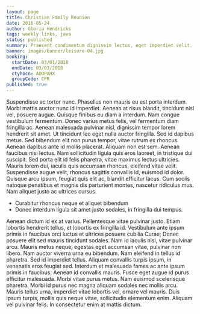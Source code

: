 ```yaml
---
layout: page
title: Christian Family Reunion
date: 2016-05-24
author: Gloria Hendricks
tags: weekly links, java
status: published
summary: Praesent condimentum dignissim lectus, eget imperdiet velit.
banner: images/banner/leisure-04.jpg
booking:
  startDate: 03/01/2018
  endDate: 03/03/2018
  ctyhocn: AOOPAHX
  groupCode: CFR
published: true
---
```

Suspendisse ac tortor nunc. Phasellus non mauris eu est porta interdum. Morbi mattis auctor nunc id imperdiet. Aenean at risus blandit, tincidunt nisl vel, posuere augue. Quisque finibus eu diam a interdum. Nam congue vestibulum fermentum. Donec varius metus felis, vel fermentum diam fringilla ac.
Aenean malesuada pulvinar nisl, dignissim tempor lorem hendrerit sit amet. Ut tincidunt leo eget nulla auctor fringilla. Sed id dapibus metus. Sed bibendum elit non purus tempor, vitae rutrum ex rhoncus. Aenean dapibus ante id mollis placerat. Aliquam non est sem. Aenean faucibus nisi lectus. Nam sollicitudin ligula quis eros laoreet, in tristique dui suscipit. Sed porta elit id felis pharetra, vitae maximus lectus ultricies. Mauris lorem dui, iaculis quis accumsan rhoncus, eleifend vitae velit. Suspendisse augue velit, rhoncus sagittis convallis id, euismod id dolor. Quisque arcu ipsum, feugiat quis elit ac, blandit efficitur lacus. Cum sociis natoque penatibus et magnis dis parturient montes, nascetur ridiculus mus. Nam aliquet justo ac ultrices cursus.

* Curabitur rhoncus neque et aliquet bibendum
* Donec interdum ligula sit amet justo sodales, in fringilla dui tempus.

Aenean dictum id ex at varius. Pellentesque vitae pulvinar justo. Etiam lobortis hendrerit tellus, et lobortis ex fringilla id. Vestibulum ante ipsum primis in faucibus orci luctus et ultrices posuere cubilia Curae; Donec posuere elit sed mauris tincidunt sodales. Nam id iaculis nisl, vitae pulvinar arcu. Mauris metus neque, egestas eget accumsan vitae, pulvinar non libero. Nam auctor viverra urna eu bibendum. Nam eleifend in tellus id pharetra. Sed id imperdiet tellus. Aliquam convallis turpis ipsum, in venenatis eros feugiat sed. Interdum et malesuada fames ac ante ipsum primis in faucibus.
Aenean id convallis mauris. Fusce eget augue id purus efficitur malesuada. Morbi vitae purus metus. Nam euismod scelerisque pharetra. Morbi id purus nec magna aliquam sodales nec mollis arcu. Mauris tellus urna, imperdiet vitae lobortis vel, ornare vel mauris. Duis ipsum turpis, mollis quis neque vitae, sollicitudin elementum enim. Aliquam vel pulvinar felis. In consectetur enim at mattis dictum.
